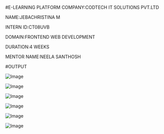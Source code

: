 #E-LEARNING PLATFORM
COMPANY:CODTECH IT SOLUTIONS PVT.LTD

NAME:JEBACHRISTINA M

INTERN ID:CT08UVB

DOMAIN:FRONTEND WEB DEVELOPMENT

DURATION:4 WEEKS

MENTOR NAME:NEELA SANTHOSH

#OUTPUT

![Image](https://github.com/user-attachments/assets/9cf4d629-175e-4f61-9239-75f17aa016a6)

![Image](https://github.com/user-attachments/assets/1ae8c4e9-23c4-46ef-97f8-4c4ad76e3e72)

![Image](https://github.com/user-attachments/assets/74bbe060-dcc4-4906-bbdf-40ad1395f000)

![Image](https://github.com/user-attachments/assets/71340d4f-c864-4558-ba03-38feb1b04174)

![Image](https://github.com/user-attachments/assets/e95ed407-a06b-4e64-984b-2466c6b472e0)

![Image](https://github.com/user-attachments/assets/0d5249fa-d937-4cab-809d-eccbe4ec1eac)
